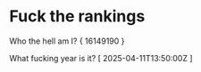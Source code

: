 # Fuck the rankings

Who the hell am I?
{ 16149190 }

What fucking year is it?
[ 2025-04-11T13:50:00Z ]
